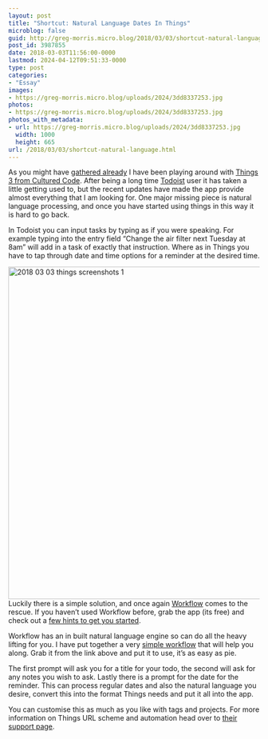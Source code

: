 ```yaml
---
layout: post
title: "Shortcut: Natural Language Dates In Things"
microblog: false
guid: http://greg-morris.micro.blog/2018/03/03/shortcut-natural-language.html
post_id: 3987855
date: 2018-03-03T11:56:00-0000
lastmod: 2024-04-12T09:51:33-0000
type: post
categories:
- "Essay"
images:
- https://greg-morris.micro.blog/uploads/2024/3dd8337253.jpg
photos:
- https://greg-morris.micro.blog/uploads/2024/3dd8337253.jpg
photos_with_metadata:
- url: https://greg-morris.micro.blog/uploads/2024/3dd8337253.jpg
  width: 1000
  height: 665
url: /2018/03/03/shortcut-natural-language.html
---
```

<!--kg-card-begin: html--><p>As you might have <a href="https://gr36.com/2018-02-26-workflow-spark-email-to-things/">gathered already</a> I have been playing around with <a href="https://itunes.apple.com/gb/app/things-3/id904237743?mt=8&amp;at=1000ltj4">Things 3 from Cultured Code</a>. After being a long time <a href="https://itunes.apple.com/gb/app/todoist-organize-your-life/id572688855?mt=8&amp;at=1000ltj4">Todoist</a> user it has taken a little getting used to, but the recent updates have made the app provide almost everything that I am looking for. One major missing piece is natural language processing, and once you have started using things in this way it is hard to go back.</p>
<p>In Todoist you can input tasks by typing as if you were speaking. For example typing into the entry field “Change the air filter next Tuesday at 8am” will add in a task of exactly that instruction. Where as in Things you have to tap through date and time options for a reminder at the desired time.</p>
<p><img loading="lazy" style="margin-left:auto;margin-right:auto" src="https://greg-morris.micro.blog/uploads/2024/3dd8337253.jpg" alt="2018 03 03 things screenshots 1" title="2018-03-03-things-screenshots-1.png" border="0" width="1000" height="665" />Luckily there is a simple solution, and once again <a href="https://itunes.apple.com/gb/app/workflow/id915249334?mt=8&amp;at=1000ltj4">Workflow</a> comes to the rescue. If you haven’t used Workflow before, grab the app (its free) and check out a <a href="https://gr36.com/2016-06-27-get-started-workflow/">few hints to get you started</a>.</p>
<p>Workflow has an in built natural language engine so can do all the heavy lifting for you. I have put together a very <a href="https://workflow.is/workflows/a7514852104a48498aafe5624b0e468d">simple workflow</a> that will help you along. Grab it from the link above and put it to use, it’s as easy as pie.</p>
<p>The first prompt will ask you for a title for your todo, the second will ask for any notes you wish to ask. Lastly there is a prompt for the date for the reminder. This can process regular dates and also the natural language you desire, convert this into the format Things needs and put it all into the app.</p>
<p>You can customise this as much as you like with tags and projects. For more information on Things URL scheme and automation head over to <a href="https://support.culturedcode.com/customer/en/portal/articles/2803573">their support page</a>.</p>
<!--kg-card-end: html-->
